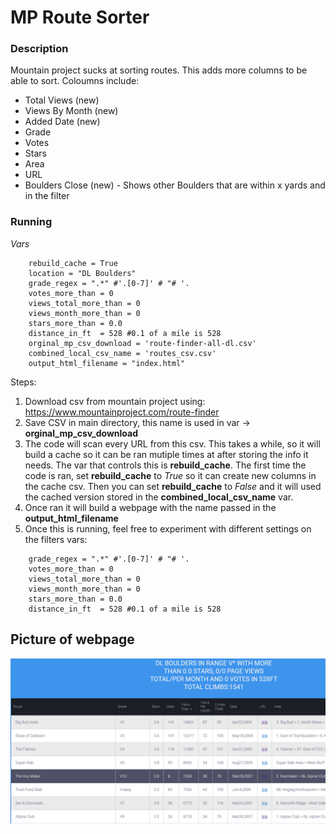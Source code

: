 # MP Route Sorter

### Description
Mountain project sucks at sorting routes. This adds more columns to be able to sort. Coloumns include:
- Total Views (new)
- Views By Month (new)
- Added Date (new)
- Grade
- Votes
- Stars
- Area
- URL
- Boulders Close (new) - Shows other Boulders that are within x yards and in the filter

### Running

*Vars*
```    
    rebuild_cache = True
    location = "DL Boulders"
    grade_regex = ".*" #'.[0-7]' # "# '.
    votes_more_than = 0
    views_total_more_than = 0
    views_month_more_than = 0
    stars_more_than = 0.0
    distance_in_ft  = 528 #0.1 of a mile is 528
    orginal_mp_csv_download = 'route-finder-all-dl.csv'
    combined_local_csv_name = 'routes_csv.csv'
    output_html_filename = "index.html"
```

Steps:
1. Download csv from mountain project using: https://www.mountainproject.com/route-finder
2. Save CSV in main directory, this name is used in var -> **orginal_mp_csv_download**
3. The code will scan every URL  from this csv. This takes a while, so it will build a cache so it can be ran mutiple times at after storing the info it needs. The var that controls this is **rebuild_cache**. The first time the code is ran, set **rebuild_cache** to *True* so it can create new columns in the cache csv. Then you can set **rebuild_cache** to *False* and it will used the cached version stored in the **combined_local_csv_name** var.
4. Once ran it will build a webpage with the name passed in the **output_html_filename**
5. Once this is running, feel free to experiment with different settings on the filters vars:

```
    grade_regex = ".*" #'.[0-7]' # "# '.
    votes_more_than = 0
    views_total_more_than = 0
    views_month_more_than = 0
    stars_more_than = 0.0
    distance_in_ft  = 528 #0.1 of a mile is 528
```

## Picture of webpage

![page](static\screenshot.png)